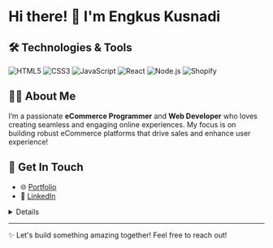 # Hi there! 👋 I'm Engkus Kusnadi

## 🛠️ Technologies & Tools
![HTML5](https://img.shields.io/badge/HTML5-E34F26?style=flat&logo=html5&logoColor=white)
![CSS3](https://img.shields.io/badge/CSS3-1572B6?style=flat&logo=css3&logoColor=white)
![JavaScript](https://img.shields.io/badge/JavaScript-F7DF1E?style=flat&logo=javascript&logoColor=black)
![React](https://img.shields.io/badge/React-61DAFB?style=flat&logo=react&logoColor=black)
![Node.js](https://img.shields.io/badge/Node.js-8CC84B?style=flat&logo=nodedotjs&logoColor=white)
![Shopify](https://img.shields.io/badge/Shopify-96BF48?style=flat&logo=shopify&logoColor=white)

## 👨‍💻 About Me
I’m a passionate **eCommerce Programmer** and **Web Developer** who loves creating seamless and engaging online experiences. My focus is on building robust eCommerce platforms that drive sales and enhance user experience!

## 🚀 Get In Touch
- 🌐 [Portfolio](https://gurututorku.com)
- 💼 [LinkedIn](https://www.linkedin.com/in/engkuskusnadi)

<details>
 <!-- 
<summary>🎨 My GitHub Stats</summary>
<br>
![Your GitHub Stats](https://github-readme-stats.vercel.app/api?username=engkuskusnadi&show_icons=true&theme=radical)
 -->
</details>

---

✨ Let's build something amazing together! Feel free to reach out! 
